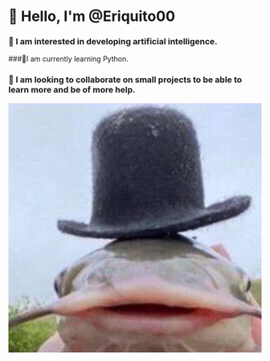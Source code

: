 # 👋 Hello, I'm @Eriquito00

### 👀 I am interested in developing artificial intelligence.

###🌱I am currently learning Python.

### 💞️ I am looking to collaborate on small projects to be able to learn more and be of more help.

![Ejemplo de pez](https://raw.githubusercontent.com/Eriquito00/Eriquito00/main/img/pez.png)

